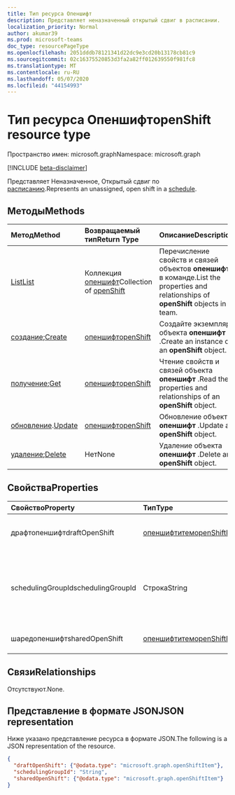 ```yaml
---
title: Тип ресурса Опеншифт
description: Представляет неназначенный открытый сдвиг в расписании.
localization_priority: Normal
author: akumar39
ms.prod: microsoft-teams
doc_type: resourcePageType
ms.openlocfilehash: 2051dddb78121341d22dc9e3cd20b13178cb81c9
ms.sourcegitcommit: 02c16375520853d3fa2a82ff012639550f981fc8
ms.translationtype: MT
ms.contentlocale: ru-RU
ms.lasthandoff: 05/07/2020
ms.locfileid: "44154993"
---
```

# <a name="openshift-resource-type"></a><span data-ttu-id="c661a-103">Тип ресурса Опеншифт</span><span class="sxs-lookup"><span data-stu-id="c661a-103">openShift resource type</span></span>

<span data-ttu-id="c661a-104">Пространство имен: microsoft.graph</span><span class="sxs-lookup"><span data-stu-id="c661a-104">Namespace: microsoft.graph</span></span>

[!INCLUDE [beta-disclaimer](../../includes/beta-disclaimer.md)]

<span data-ttu-id="c661a-105">Представляет Неназначенное, Открытый сдвиг по [расписанию](../resources/schedule.md).</span><span class="sxs-lookup"><span data-stu-id="c661a-105">Represents an unassigned, open shift in a [schedule](../resources/schedule.md).</span></span>

## <a name="methods"></a><span data-ttu-id="c661a-106">Методы</span><span class="sxs-lookup"><span data-stu-id="c661a-106">Methods</span></span>

| <span data-ttu-id="c661a-107">Метод</span><span class="sxs-lookup"><span data-stu-id="c661a-107">Method</span></span>       | <span data-ttu-id="c661a-108">Возвращаемый тип</span><span class="sxs-lookup"><span data-stu-id="c661a-108">Return Type</span></span> | <span data-ttu-id="c661a-109">Описание</span><span class="sxs-lookup"><span data-stu-id="c661a-109">Description</span></span> |
|:-------------|:------------|:------------|
| [<span data-ttu-id="c661a-110">List</span><span class="sxs-lookup"><span data-stu-id="c661a-110">List</span></span>](../api/openshift-list.md) | <span data-ttu-id="c661a-111">Коллекция [опеншифт](openshift.md)</span><span class="sxs-lookup"><span data-stu-id="c661a-111">Collection of [openShift](openshift.md)</span></span> | <span data-ttu-id="c661a-112">Перечисление свойств и связей объектов **опеншифт** в команде.</span><span class="sxs-lookup"><span data-stu-id="c661a-112">List the properties and relationships of **openShift** objects in a team.</span></span>|
| <span data-ttu-id="c661a-113">[создание](../api/openshift-post.md);</span><span class="sxs-lookup"><span data-stu-id="c661a-113">[Create](../api/openshift-post.md)</span></span> | [<span data-ttu-id="c661a-114">опеншифт</span><span class="sxs-lookup"><span data-stu-id="c661a-114">openShift</span></span>](openshift.md) | <span data-ttu-id="c661a-115">Создайте экземпляр объекта **опеншифт** .</span><span class="sxs-lookup"><span data-stu-id="c661a-115">Create an instance of an **openShift** object.</span></span> |
| <span data-ttu-id="c661a-116">[получение](../api/openshift-get.md);</span><span class="sxs-lookup"><span data-stu-id="c661a-116">[Get](../api/openshift-get.md)</span></span> | [<span data-ttu-id="c661a-117">опеншифт</span><span class="sxs-lookup"><span data-stu-id="c661a-117">openShift</span></span>](openshift.md) | <span data-ttu-id="c661a-118">Чтение свойств и связей объекта **опеншифт** .</span><span class="sxs-lookup"><span data-stu-id="c661a-118">Read the properties and relationships of an **openShift** object.</span></span> |
| <span data-ttu-id="c661a-119">[обновление](../api/openshift-update.md).</span><span class="sxs-lookup"><span data-stu-id="c661a-119">[Update](../api/openshift-update.md)</span></span> | [<span data-ttu-id="c661a-120">опеншифт</span><span class="sxs-lookup"><span data-stu-id="c661a-120">openShift</span></span>](openshift.md) | <span data-ttu-id="c661a-121">Обновление объекта **опеншифт** .</span><span class="sxs-lookup"><span data-stu-id="c661a-121">Update an **openShift** object.</span></span> |
| <span data-ttu-id="c661a-122">[удаление](../api/openshift-delete.md);</span><span class="sxs-lookup"><span data-stu-id="c661a-122">[Delete](../api/openshift-delete.md)</span></span> | <span data-ttu-id="c661a-123">Нет</span><span class="sxs-lookup"><span data-stu-id="c661a-123">None</span></span> | <span data-ttu-id="c661a-124">Удаление объекта **опеншифт** .</span><span class="sxs-lookup"><span data-stu-id="c661a-124">Delete an **openShift** object.</span></span> |

## <a name="properties"></a><span data-ttu-id="c661a-125">Свойства</span><span class="sxs-lookup"><span data-stu-id="c661a-125">Properties</span></span>

| <span data-ttu-id="c661a-126">Свойство</span><span class="sxs-lookup"><span data-stu-id="c661a-126">Property</span></span>     | <span data-ttu-id="c661a-127">Тип</span><span class="sxs-lookup"><span data-stu-id="c661a-127">Type</span></span>        | <span data-ttu-id="c661a-128">Описание</span><span class="sxs-lookup"><span data-stu-id="c661a-128">Description</span></span> |
|:-------------|:------------|:------------|
|<span data-ttu-id="c661a-129">драфтопеншифт</span><span class="sxs-lookup"><span data-stu-id="c661a-129">draftOpenShift</span></span>|[<span data-ttu-id="c661a-130">опеншифтитем</span><span class="sxs-lookup"><span data-stu-id="c661a-130">openShiftItem</span></span>](openshiftitem.md)|<span data-ttu-id="c661a-131">Неопубликованная открытая смена.</span><span class="sxs-lookup"><span data-stu-id="c661a-131">An unpublished open shift.</span></span>|
|<span data-ttu-id="c661a-132">schedulingGroupId</span><span class="sxs-lookup"><span data-stu-id="c661a-132">schedulingGroupId</span></span>|<span data-ttu-id="c661a-133">Строка</span><span class="sxs-lookup"><span data-stu-id="c661a-133">String</span></span>|<span data-ttu-id="c661a-134">Идентификатор группы планирования, к которой относится открытая смена.</span><span class="sxs-lookup"><span data-stu-id="c661a-134">ID for the scheduling group that the open shift belongs to.</span></span>|
|<span data-ttu-id="c661a-135">шаредопеншифт</span><span class="sxs-lookup"><span data-stu-id="c661a-135">sharedOpenShift</span></span>|[<span data-ttu-id="c661a-136">опеншифтитем</span><span class="sxs-lookup"><span data-stu-id="c661a-136">openShiftItem</span></span>](openshiftitem.md)|<span data-ttu-id="c661a-137">Опубликованная открытая смена.</span><span class="sxs-lookup"><span data-stu-id="c661a-137">A published open shift.</span></span>|

## <a name="relationships"></a><span data-ttu-id="c661a-138">Связи</span><span class="sxs-lookup"><span data-stu-id="c661a-138">Relationships</span></span>

<span data-ttu-id="c661a-139">Отсутствуют.</span><span class="sxs-lookup"><span data-stu-id="c661a-139">None.</span></span>

## <a name="json-representation"></a><span data-ttu-id="c661a-140">Представление в формате JSON</span><span class="sxs-lookup"><span data-stu-id="c661a-140">JSON representation</span></span>

<span data-ttu-id="c661a-141">Ниже указано представление ресурса в формате JSON.</span><span class="sxs-lookup"><span data-stu-id="c661a-141">The following is a JSON representation of the resource.</span></span>

<!-- {
  "blockType": "resource",
  "optionalProperties": [

  ],
  "@odata.type": "microsoft.graph.openShift",
  "baseType": ""
}-->

```json
{
  "draftOpenShift": {"@odata.type": "microsoft.graph.openShiftItem"},
  "schedulingGroupId": "String",
  "sharedOpenShift": {"@odata.type": "microsoft.graph.openShiftItem"}
}
```

<!-- uuid: 16cd6b66-4b1a-43a1-adaf-3a886856ed98
2019-02-04 14:57:30 UTC -->
<!-- {
  "type": "#page.annotation",
  "description": "openShift resource",
  "keywords": "",
  "section": "documentation",
  "tocPath": ""
}-->
